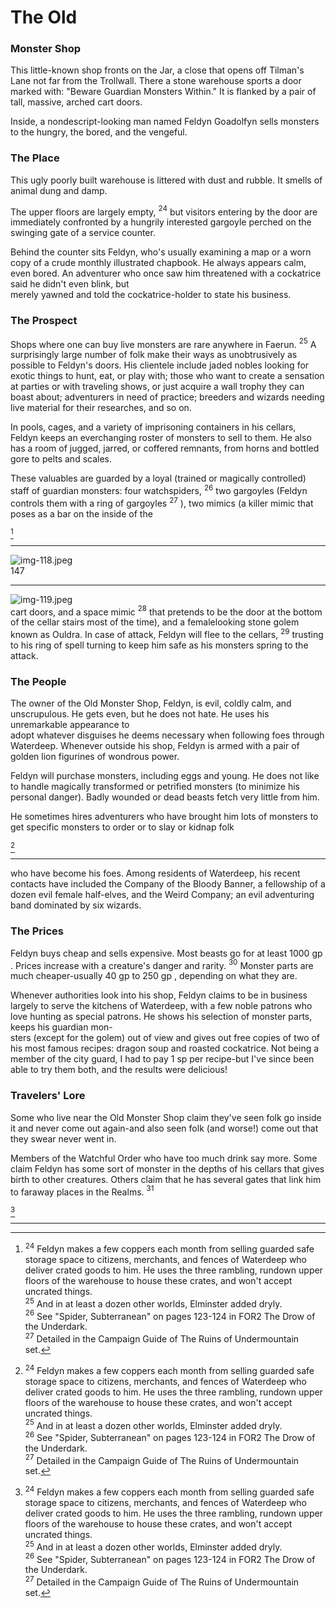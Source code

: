 # The Old

### Monster Shop

This little-known shop fronts on the Jar, a close that opens off Tilman's Lane not far from the Trollwall. There a stone warehouse sports a door marked with: "Beware Guardian Monsters Within." It is flanked by a pair of tall, massive, arched cart doors.

Inside, a nondescript-looking man named Feldyn Goadolfyn sells monsters to the hungry, the bored, and the vengeful.

### The Place

This ugly poorly built warehouse is littered with dust and rubble. It smells of animal dung and damp.

The upper floors are largely empty, ${ }^{24}$ but visitors entering by the door are immediately confronted by a hungrily interested gargoyle perched on the swinging gate of a service counter.

Behind the counter sits Feldyn, who's usually examining a map or a worn copy of a crude monthly illustrated chapbook. He always appears calm, even bored. An adventurer who once saw him threatened with a cockatrice said he didn't even blink, but  
merely yawned and told the cockatrice-holder to state his business.

### The Prospect

Shops where one can buy live monsters are rare anywhere in Faerun. ${ }^{25}$ A surprisingly large number of folk make their ways as unobtrusively as possible to Feldyn's doors. His clientele include jaded nobles looking for exotic things to hunt, eat, or play with; those who want to create a sensation at parties or with traveling shows, or just acquire a wall trophy they can boast about; adventurers in need of practice; breeders and wizards needing live material for their researches, and so on.

In pools, cages, and a variety of imprisoning containers in his cellars, Feldyn keeps an everchanging roster of monsters to sell to them. He also has a room of jugged, jarred, or coffered remnants, from horns and bottled gore to pelts and scales.

These valuables are guarded by a loyal (trained or magically controlled) staff of guardian monsters: four watchspiders, ${ }^{26}$ two gargoyles (Feldyn controls them with a ring of gargoyles ${ }^{27}$ ), two mimics (a killer mimic that poses as a bar on the inside of the

[^0]
[^0]: ${ }^{24}$ Feldyn makes a few coppers each month from selling guarded safe storage space to citizens, merchants, and fences of Waterdeep who deliver crated goods to him. He uses the three rambling, rundown upper floors of the warehouse to house these crates, and won't accept uncrated things.  
    ${ }^{25}$ And in at least a dozen other worlds, Elminster added dryly.  
    ${ }^{26}$ See "Spider, Subterranean" on pages 123-124 in FOR2 The Drow of the Underdark.  
    ${ }^{27}$ Detailed in the Campaign Guide of The Ruins of Undermountain set.

---

![img-118.jpeg](assets/Volo's%20Guide%20To%20Waterdeep_img-118.jpeg)  
$147$

---

![img-119.jpeg](assets/Volo's%20Guide%20To%20Waterdeep_img-119.jpeg)  
cart doors, and a space mimic ${ }^{28}$ that pretends to be the door at the bottom of the cellar stairs most of the time), and a femalelooking stone golem known as Ouldra. In case of attack, Feldyn will flee to the cellars, ${ }^{29}$ trusting to his ring of spell turning to keep him safe as his monsters spring to the attack.

### The People

The owner of the Old Monster Shop, Feldyn, is evil, coldly calm, and unscrupulous. He gets even, but he does not hate. He uses his unremarkable appearance to  
adopt whatever disguises he deems necessary when following foes through Waterdeep. Whenever outside his shop, Feldyn is armed with a pair of golden lion figurines of wondrous power.

Feldyn will purchase monsters, including eggs and young. He does not like to handle magically transformed or petrified monsters (to minimize his personal danger). Badly wounded or dead beasts fetch very little from him.

He sometimes hires adventurers who have brought him lots of monsters to get specific monsters to order or to slay or kidnap folk

[^0]
[^0]: ${ }^{28}$ In MC7 the Monstrous Compendium SPELLIAMMER® Appendix.  
    ${ }^{29}$ If necessary, he'll duck through one of his gates, taking his best chest of accumulated treasure.

---

who have become his foes. Among residents of Waterdeep, his recent contacts have included the Company of the Bloody Banner, a fellowship of a dozen evil female half-elves, and the Weird Company; an evil adventuring band dominated by six wizards.

### The Prices

Feldyn buys cheap and sells expensive. Most beasts go for at least 1000 gp . Prices increase with a creature's danger and rarity. ${ }^{30}$ Monster parts are much cheaper-usually 40 gp to 250 gp , depending on what they are.

Whenever authorities look into his shop, Feldyn claims to be in business largely to serve the kitchens of Waterdeep, with a few noble patrons who love hunting as special patrons. He shows his selection of monster parts, keeps his guardian mon-  
sters (except for the golem) out of view and gives out free copies of two of his most famous recipes: dragon soup and roasted cockatrice. Not being a member of the city guard, I had to pay 1 sp per recipe-but I've since been able to try them both, and the results were delicious!

### Travelers' Lore

Some who live near the Old Monster Shop claim they've seen folk go inside it and never come out again-and also seen folk (and worse!) come out that they swear never went in.

Members of the Watchful Order who have too much drink say more. Some claim Feldyn has some sort of monster in the depths of his cellars that gives birth to other creatures. Others claim that he has several gates that link him to faraway places in the Realms. ${ }^{31}$

[^0]
[^0]: ${ }^{30}$ As a rule of thumb, Feldyn's price in gold pieces will equal the listed XP value of a monster.  
    ${ }^{31}$ Both of these tales are true. Feldyn has a deepspawn hidden in his cellar (a monster detailed in FR11 Dwarves Deep) and a row of unmarked closet doors that are actually the entrances to a webwork of two-way gates connecting his shop with

    - An Underdark cavern, near Menzoberranzan (a drow city detailed in the Menzoberranzan set)  
    -Somewhere in the jungles of Chult
    - A ravine in the Stonelands north of Cormyr near the Haunted Halls (detailed in FRQ1 The Haunted Halls of Eveningstar)
    - A glade deep in the High Forest (see FR5 The Savage Frontier)
    - A knoll in the Sword Coast North, near Everlund (The Savage Frontier)
    - A valley in Amn in the hills north of Amnwater (see FR3 Empires of the Sands)
    - The edge of Anauroch near Spellgard (see FR13 Anauroch)
    - A clearing in the Wild Wood (Demall Forest) in Alaron in the Moonshae Isles (see FA1 Halls of the High King and FR2 Moonshae)  
    -Somewhere on the third level of Undermountain, just outside Skullport.

    Feldyn and his hired adventurers use these to gather monsters. They have caches of food and gear hidden near most of their exit gates.

    In his shop, Feldyn has over 56,000 gp, in bags of 100 gp each, stashed inside hollow pillars in the cellars. He also has a chest visible for the taking (containing 540 gold pieces and several false treasure maps) and his best chest. His best chest is a dark coffer high on a gloomy shelf above and inside a doorway on the cellar stairs that holds 12 rubies, 8 star sapphires, and 2 emeralds-each worth $5,000 \mathrm{gp}$-as well as 4 trade bars of silver, worth 25 gp each, and two potions of extra-healing in steel vials.

---